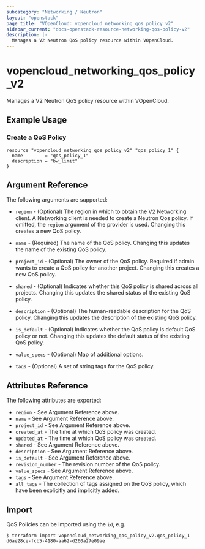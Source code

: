 ```yaml
---
subcategory: "Networking / Neutron"
layout: "openstack"
page_title: "VOpenCloud: vopencloud_networking_qos_policy_v2"
sidebar_current: "docs-openstack-resource-networking-qos-policy-v2"
description: |-
  Manages a V2 Neutron QoS policy resource within VOpenCloud.
---
```


# vopencloud\_networking\_qos\_policy\_v2

Manages a V2 Neutron QoS policy resource within VOpenCloud.

## Example Usage

### Create a QoS Policy

```hcl
resource "vopencloud_networking_qos_policy_v2" "qos_policy_1" {
  name        = "qos_policy_1"
  description = "bw_limit"
}
```

## Argument Reference

The following arguments are supported:

* `region` - (Optional) The region in which to obtain the V2 Networking client.
    A Networking client is needed to create a Neutron Qos policy. If omitted, the
    `region` argument of the provider is used. Changing this creates a new
    QoS policy.

* `name` - (Required) The name of the QoS policy. Changing this updates the name of
    the existing QoS policy.

* `project_id` - (Optional) The owner of the QoS policy. Required if admin wants to
    create a QoS policy for another project. Changing this creates a new QoS policy.

* `shared` - (Optional) Indicates whether this QoS policy is shared across
    all projects. Changing this updates the shared status of the existing
    QoS policy.

* `description` - (Optional) The human-readable description for the QoS policy.
    Changing this updates the description of the existing QoS policy.

* `is_default` - (Optional) Indicates whether the QoS policy is default
    QoS policy or not. Changing this updates the default status of the existing
    QoS policy.

* `value_specs` - (Optional) Map of additional options.

* `tags` - (Optional) A set of string tags for the QoS policy.

## Attributes Reference

The following attributes are exported:

* `region` - See Argument Reference above.
* `name` - See Argument Reference above.
* `project_id` - See Argument Reference above.
* `created_at` - The time at which QoS policy was created.
* `updated_at` - The time at which QoS policy was created.
* `shared` - See Argument Reference above.
* `description` - See Argument Reference above.
* `is_default` - See Argument Reference above.
* `revision_number` - The revision number of the QoS policy.
* `value_specs` - See Argument Reference above.
* `tags` - See Argument Reference above.
* `all_tags` - The collection of tags assigned on the QoS policy, which have been
  explicitly and implicitly added.

## Import

QoS Policies can be imported using the `id`, e.g.

```
$ terraform import vopencloud_networking_qos_policy_v2.qos_policy_1 d6ae28ce-fcb5-4180-aa62-d260a27e09ae
```
